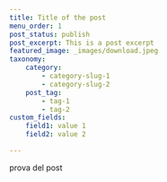 ```yaml
---
title: Title of the post
menu_order: 1
post_status: publish
post_excerpt: This is a post excerpt
featured_image: _images/download.jpeg
taxonomy:
    category:
        - category-slug-1
        - category-slug-2
    post_tag:
        - tag-1
        - tag-2
custom_fields:
    field1: value 1
    field2: value 2

---
```


prova del post
